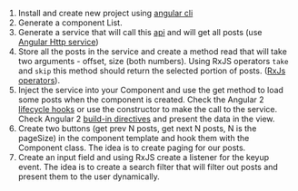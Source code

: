 1. Install and create new project using [angular cli](https://github.com/angular/angular-cli)
2. Generate a component List.
3. Generate a service that will call this [api](https://jsonplaceholder.typicode.com/) and will get all posts (use [Angular Http service](https://angular.io/docs/ts/latest/guide/server-communication.html#!#fetch-data))
4. Store all the posts in the service and create a method read that will take two arguments - offset, size (both numbers). Using RxJS operators ```take``` and ```skip``` this method should return the selected portion of posts. ([RxJs operators](https://github.com/ReactiveX/rxjs/tree/master/src/operator)).
5. Inject the service into your Component and use the get method to load some posts when the component is created. Check the Angular 2 [lifecycle hooks](https://angular.io/docs/ts/latest/guide/lifecycle-hooks.html) or use the constructor to make the call to the service. Check Angular 2 [build-in directives](https://angular.io/docs/ts/latest/guide/attribute-directives.html) and present the data in the view.
6. Create two buttons (get prev N posts, get next N posts, N is the pageSize) in the component template and hook them with the Component class. The idea is to create paging for our posts.
7. Create an input field and using RxJS create a listener for the keyup event. The idea is to create a search filter that will filter out posts and present them to the user dynamically.